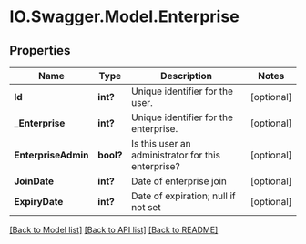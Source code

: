 # IO.Swagger.Model.Enterprise
## Properties

Name | Type | Description | Notes
------------ | ------------- | ------------- | -------------
**Id** | **int?** | Unique identifier for the user. | [optional] 
**_Enterprise** | **int?** | Unique identifier for the enterprise. | [optional] 
**EnterpriseAdmin** | **bool?** | Is this user an administrator for this enterprise? | [optional] 
**JoinDate** | **int?** | Date of enterprise join | [optional] 
**ExpiryDate** | **int?** | Date of expiration; null if not set | [optional] 

[[Back to Model list]](../README.md#documentation-for-models) [[Back to API list]](../README.md#documentation-for-api-endpoints) [[Back to README]](../README.md)

